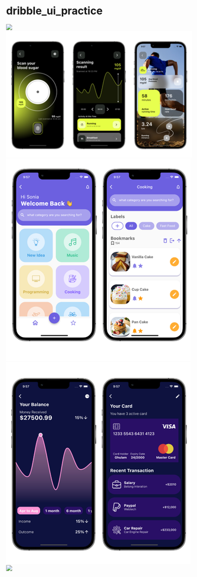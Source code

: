 # dribble_ui_practice
<img src = "https://github.com/gameonanil/flutter_dribble_ui/blob/master/assets/gif/sports.gif?raw=true"  height="290"/>
<img src = "https://github.com/gameonanil/flutter_dribble_ui/blob/master/assets/d3.png?raw=true" />
<img src = "https://github.com/gameonanil/flutter_dribble_ui/blob/master/assets/d1.png?raw=true" width="500"/>
<img src = "https://github.com/gameonanil/flutter_dribble_ui/blob/master/assets/d2.png?raw=true" width="500"/>
<img src = "https://github.com/gameonanil/flutter_dribble_ui/blob/master/assets/gif/sports.gif?raw=true" width="500"/>



